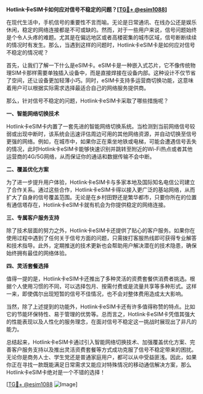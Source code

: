 **Hotlink卡eSIM卡如何应对信号不稳定的问题？[[TG💪+ @esim1088](https://t.me/s/esim1088)]**

在现代生活中，手机信号的重要性不言而喻。无论是日常通讯、在线办公还是娱乐休闲，稳定的网络连接都是不可或缺的。然而，对于一些用户来说，信号问题始终是个令人头疼的难题。尤其是在偏远地区或者高楼密集的城市区域，信号断断续续的情况时有发生。那么，当遇到这样的问题时，Hotlink卡eSIM卡是如何应对信号不稳定的情况呢？

首先，让我们了解一下什么是eSIM卡。eSIM卡是一种嵌入式芯片，它不像传统物理SIM卡那样需要单独插入设备中，而是直接焊接在设备内部。这种设计不仅节省了空间，还让设备更加轻薄小巧。同时，eSIM卡支持多运营商切换功能，这意味着用户可以根据实际需求选择最适合自己的网络服务提供商。

那么，针对信号不稳定的问题，Hotlink卡eSIM卡采取了哪些措施呢？

**一、智能网络切换技术**

Hotlink卡eSIM卡内置了一套先进的智能网络切换系统。当检测到当前网络信号较弱或出现中断时，该系统会迅速评估周边可用的其他网络资源，并自动切换至信号更强的网络。例如，在城市中，如果你正在乘坐地铁或电梯，可能会遭遇信号丢失的情况，此时Hotlink卡eSIM卡能够快速识别并跳转至附近的Wi-Fi热点或者其他运营商的4G/5G网络，从而保证你的通话和数据传输不会中断。

**二、覆盖优化方案**

为了进一步提升用户体验，Hotlink卡eSIM卡与多家本地及国际知名电信公司建立了合作关系。通过这些合作，Hotlink卡eSIM卡得以接入更广泛的基站网络，从而扩大了自身的信号覆盖范围。无论是在乡村田野还是繁华都市，只要你所在的位置有通信塔存在，Hotlink卡eSIM卡就有机会为你提供稳定的网络连接。

**三、专属客户服务支持**

除了技术层面的努力之外，Hotlink卡eSIM卡还提供了贴心的客户服务。如果你在使用过程中遇到了任何关于信号方面的问题，只需拨打客服热线即可获得专业解答和技术指导。此外，定期推送的技术更新也会帮助用户解决潜在的技术隐患，确保始终拥有最佳的网络体验。

**四、灵活套餐选择**

值得一提的是，Hotlink卡eSIM卡还推出了多种灵活的资费套餐供消费者挑选。根据个人使用习惯的不同，可以选择包月、按需付费或是流量共享等多种形式。这样一来，即使偶尔出现短暂的信号不佳情况，也不会对整体费用造成太大影响。

当然，除了上述提到的功能外，Hotlink卡eSIM卡还有许多值得称赞的特点。比如它的节能环保特性、易于管理的优势等。总而言之，Hotlink卡eSIM卡凭借其强大的性能表现以及人性化的服务理念，在面对信号不稳定这一挑战时展现出了非凡的能力。

总结起来，Hotlink卡eSIM卡通过引入智能网络切换技术、加强覆盖优化方案、完善客户服务支持以及推出灵活资费套餐等方式成功克服了信号不稳定带来的困扰。无论你是商务人士、学生党还是普通家庭用户，都可以从中受益匪浅。因此，如果你正在寻找一款既能满足日常需求又能应对特殊情况的移动通信解决方案，那么Hotlink卡eSIM卡绝对是一个不错的选择！

[[TG💪+ @esim1088](https://t.me/s/esim1088) ![Image](https://i.postimg.cc/4NQfJmqS/Snipaste-2025-05-13-00-14-12.png)]